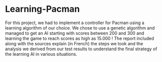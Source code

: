 Learning-Pacman
===============

For this project, we had to implement a controller for Pacman using a learning algorithm of our choice.  We chose to use a genetic algorithm and managed to get an AI starting with scores between 200 and 300 and learning the game to reach scores as high as 15.000 !  The report included along with the sources explain (in French) the steps we took and the analysis we derived from our test results to understand the final strategy of the learning AI in various situations.
